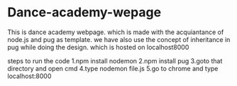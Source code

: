 # Dance-academy-wepage
This is dance academy webpage.
which is made with the acquiantance of node.js and pug as template.
we have also use the concept of inheritance in pug while doing the design.
which is hosted on localhost8000

steps to run the code
1.npm install nodemon
2.npm install pug
3.goto that directory and open cmd
4.type nodemon file.js
5.go to chrome and type localhost:8000
